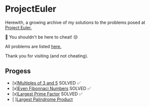 # ProjectEuler
Herewith, a growing archive of my solutions to the problems posed at [Project Euler.](http://projecteuler.net)

:red_circle: You shouldn't be here to cheat! :unamused:

All problems are listed [here.](https://projecteuler.net/archives)

Thank you for visiting (and not cheating).

## Progess
- [x][Multiples of 3 and 5](https://projecteuler.net/problem=1) SOLVED :white_check_mark:
- [x][Even Fibonnaci Numbers](https://projecteuler.net/problem=2) SOLVED :white_check_mark:
- [x][Largest Prime Factor](https://projecteuler.net/problem=3) SOLVED :white_check_mark:
- [ ][Largest Palindrome Product](https://projecteuler.net/problem=4)
